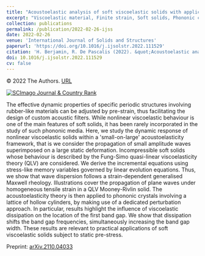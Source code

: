 ```yaml
---
title: "Acoustoelastic analysis of soft viscoelastic solids with application to pre-stressed phononic crystals"
excerpt: "Viscoelastic material, Finite strain, Soft solids, Phononic crystal, Tunable band gap"
collection: publications
permalink: /publication/2022-02-26-ijss
date: 2022-02-26
venue: 'International Journal of Solids and Structures'
paperurl: 'https://doi.org/10.1016/j.ijsolstr.2022.111529'
citation: 'H. Berjamin, R. De Pascalis (2022). &quot;Acoustoelastic analysis of soft viscoelastic solids with application to pre-stressed phononic crystals&quot;, <i>International Journal of Solids and Structures</i> 241, 111529.'
doi: 10.1016/j.ijsolstr.2022.111529
cv: false
---
```


© 2022 The Authors. [URL](https://www.sciencedirect.com/science/article/pii/S0020768322000828)

<a href="https://www.scimagojr.com/journalsearch.php?q=14398&amp;tip=sid&amp;exact=no" title="SCImago Journal &amp; Country Rank"><img border="0" src="https://www.scimagojr.com/journal_img.php?id=14398" alt="SCImago Journal &amp; Country Rank"  /></a>

The effective dynamic properties of specific periodic structures involving rubber-like materials can be adjusted by pre-strain, thus facilitating the design of custom acoustic filters. While nonlinear viscoelastic behaviour is one of the main features of soft solids, it has been rarely incorporated in the study of such phononic media. Here, we study the dynamic response of nonlinear viscoelastic solids within a 'small-on-large' acoustoelasticity framework, that is we consider the propagation of small amplitude waves superimposed on a large static deformation. Incompressible soft solids whose behaviour is described by the Fung-Simo quasi-linear viscoelasticity theory (QLV) are considered. We derive the incremental equations using stress-like memory variables governed by linear evolution equations. Thus, we show that wave dispersion follows a strain-dependent generalised Maxwell rheology. Illustrations cover the propagation of plane waves under homogeneous tensile strain in a QLV Mooney-Rivlin solid. The acoustoelasticity theory is then applied to phononic crystals involving a lattice of hollow cylinders, by making use of a dedicated perturbation approach. In particular, results highlight the influence of viscoelastic dissipation on the location of the first band gap. We show that dissipation shifts the band gap frequencies, simultaneously increasing the band gap width. These results are relevant to practical applications of soft viscoelastic solids subject to static pre-stress.

Preprint: [arXiv.2110.04033](https://doi.org/10.48550/arXiv.2110.04033)